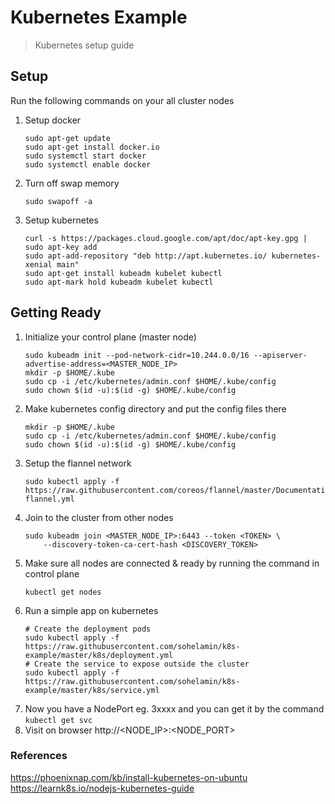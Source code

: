 # Kubernetes Example

> Kubernetes setup guide

## Setup
Run the following commands on your all cluster nodes

1. Setup docker
	```
	sudo apt-get update
	sudo apt-get install docker.io
	sudo systemctl start docker
	sudo systemctl enable docker
	```
2. Turn off swap memory
	```
	sudo swapoff -a
	```
3. Setup kubernetes
	```
	curl -s https://packages.cloud.google.com/apt/doc/apt-key.gpg | sudo apt-key add
	sudo apt-add-repository "deb http://apt.kubernetes.io/ kubernetes-xenial main"
	sudo apt-get install kubeadm kubelet kubectl
	sudo apt-mark hold kubeadm kubelet kubectl
	```

## Getting Ready
1. Initialize your control plane (master node)
	```
	sudo kubeadm init --pod-network-cidr=10.244.0.0/16 --apiserver-advertise-address=<MASTER_NODE_IP>
	mkdir -p $HOME/.kube
	sudo cp -i /etc/kubernetes/admin.conf $HOME/.kube/config
	sudo chown $(id -u):$(id -g) $HOME/.kube/config
	```
2. Make kubernetes config directory and put the config files there
	```
	mkdir -p $HOME/.kube
	sudo cp -i /etc/kubernetes/admin.conf $HOME/.kube/config
	sudo chown $(id -u):$(id -g) $HOME/.kube/config
	```
3. Setup the flannel network
	```
	sudo kubectl apply -f https://raw.githubusercontent.com/coreos/flannel/master/Documentation/kube-flannel.yml
	```
4. Join to the cluster from other nodes
	```
	sudo kubeadm join <MASTER_NODE_IP>:6443 --token <TOKEN> \
    	--discovery-token-ca-cert-hash <DISCOVERY_TOKEN>
	```
5. Make sure all nodes are connected & ready by running the command in control plane
	```
	kubectl get nodes
	```
6. Run a simple app on kubernetes  
	```
	# Create the deployment pods
	sudo kubectl apply -f https://raw.githubusercontent.com/sohelamin/k8s-example/master/k8s/deployment.yml
	# Create the service to expose outside the cluster
	sudo kubectl apply -f https://raw.githubusercontent.com/sohelamin/k8s-example/master/k8s/service.yml
	```
7. Now you have a NodePort eg. 3xxxx and you can get it by the command
    ```kubectl get svc```
8. Visit on browser http://<NODE_IP>:<NODE_PORT>

### References
https://phoenixnap.com/kb/install-kubernetes-on-ubuntu
https://learnk8s.io/nodejs-kubernetes-guide
